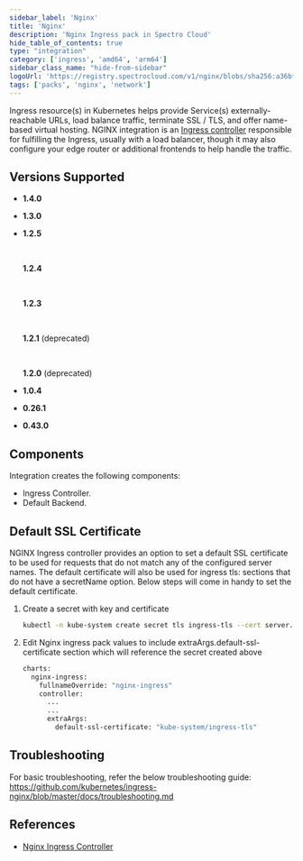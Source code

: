 ```yaml
---
sidebar_label: 'Nginx'
title: 'Nginx'
description: 'Nginx Ingress pack in Spectro Cloud'
hide_table_of_contents: true
type: "integration"
category: ['ingress', 'amd64', 'arm64']
sidebar_class_name: "hide-from-sidebar"
logoUrl: 'https://registry.spectrocloud.com/v1/nginx/blobs/sha256:a36bf7e8023f018298ddbf0c82a49c38e872db4b0e480a39c285ae002916a83f?type=image/png'
tags: ['packs', 'nginx', 'network']
---
```



Ingress resource(s) in Kubernetes helps provide Service(s) externally-reachable URLs, load balance traffic, terminate SSL / TLS, and offer name-based virtual hosting. NGINX integration is an [Ingress controller](https://kubernetes.io/docs/concepts/services-networking/ingress-controllers) responsible for fulfilling the Ingress, usually with a load balancer, though it may also configure your edge router or additional frontends to help handle the traffic.

## Versions Supported

<Tabs queryString="versions">

<TabItem label="1.4.x" value="1.4.x">

* **1.4.0**

</TabItem>

<TabItem label="1.3.x" value="1.3.x">

* **1.3.0**

</TabItem>


<TabItem label="1.2.x" value="1.2.x">

* **1.2.5**

  <br />

  **1.2.4**

    <br />

  **1.2.3**

  <br />

  **1.2.1** (deprecated)

  <br />

  **1.2.0** (deprecated)

</TabItem>

<TabItem label="1.0.x" value="1.0.x">

* **1.0.4**

</TabItem>

<TabItem label="0.26.x" value="0.26.x">

* **0.26.1**

</TabItem>

<TabItem label="0.43.x" value="0.43.x">

  * **0.43.0**

</TabItem>

</Tabs>


## Components

Integration creates the following components:

* Ingress Controller.
* Default Backend.

## Default SSL Certificate

NGINX Ingress controller provides an option to set a default SSL certificate to be used for requests that do not match any of the configured server names. The default certificate will also be used for ingress tls: sections that do not have a secretName option.
Below steps will come in handy to set the default certificate.

1. Create a secret with key and certificate
    ```bash
    kubectl -n kube-system create secret tls ingress-tls --cert server.crt --key server.key
    ```
2. Edit Nginx ingress pack values to include extraArgs.default-ssl-certificate section which will reference the secret created above
    ```bash
    charts:
      nginx-ingress:
        fullnameOverride: "nginx-ingress"
        controller:
          ...
          ...
          extraArgs:
            default-ssl-certificate: "kube-system/ingress-tls"
    ```

## Troubleshooting

For basic troubleshooting, refer the below troubleshooting guide:
https://github.com/kubernetes/ingress-nginx/blob/master/docs/troubleshooting.md

## References

- [Nginx Ingress Controller](https://www.nginx.com/products/nginx-ingress-controller/)
